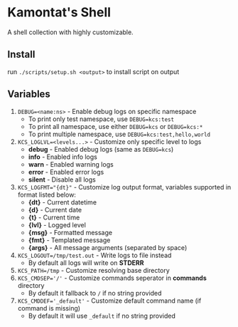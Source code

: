# Kamontat's Shell

A shell collection with highly customizable.

## Install

run `./scripts/setup.sh <output>` to install script on output

## Variables

1. `DEBUG=<name:ns>` - Enable debug logs on specific namespace
    - To print only test namespace, use `DEBUG=kcs:test`
    - To print all namespace, use either `DEBUG=kcs` or `DEBUG=kcs:*`
    - To print multiple namespace, use `DEBUG=kcs:test,hello,world`
2. `KCS_LOGLVL=<levels...>` - Customize only specific level to logs
    - **debug** - Enabled debug logs (same as `DEBUG=kcs`)
    - **info** - Enabled info logs
    - **warn** - Enabled warning logs
    - **error** - Enabled error logs
    - **silent** - Disable all logs
3. `KCS_LOGFMT="{dt}"` - Customize log output format, variables supported in format listed below:
    - **{dt}** - Current datetime
    - **{d}** - Current date
    - **{t}** - Current time
    - **{lvl}** - Logged level
    - **{msg}** - Formatted message
    - **{fmt}** - Templated message
    - **{args}** - All message arguments (separated by space)
4. `KCS_LOGOUT=/tmp/test.out` - Write logs to file instead
    - By default all logs will write on **STDERR**
5. `KCS_PATH=/tmp` - Customize resolving base directory
6. `KCS_CMDSEP='/'` - Customize commands seperator in **commands** directory
    - By default it fallback to `/` if no string provided
7. `KCS_CMDDEF='_default'` - Customize default command name (if command is missing)
    - By default it will use `_default` if no string provided
